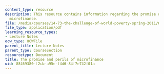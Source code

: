 ```yaml
---
content_type: resource
description: This resource contains information regarding the promise and perils of
  microfinance.
file: /media/courses/14-73-the-challenge-of-world-poverty-spring-2011/88469380f2cba95ef4d684f7e742f01a_MIT14_73S11_Lec19_slides.pdf
file_type: application/pdf
learning_resource_types:
- Lecture Notes
ocw_type: OCWFile
parent_title: Lecture Notes
parent_type: CourseSection
resourcetype: Document
title: The promise and perils of microfinance
uid: 88469380-f2cb-a95e-f4d6-84f7e742f01a
---
```

